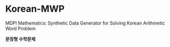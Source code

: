# Korean-MWP
MDPI Mathematics: Synthetic Data Generator for Solving Korean Arithmetic Word Problem  

**문장형 수학문제**
